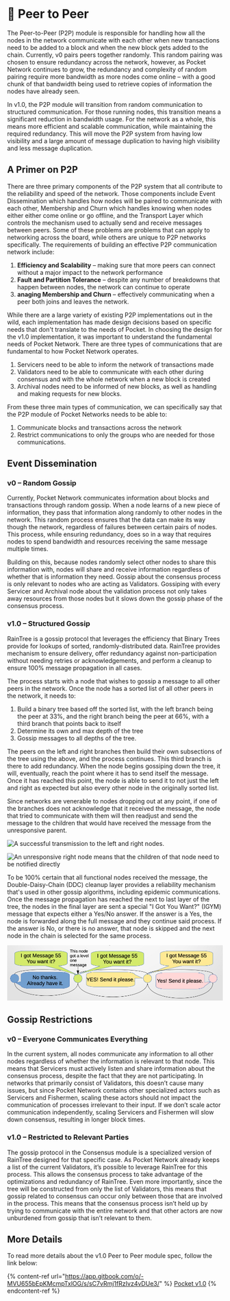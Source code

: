 # 💬 Peer to Peer

The Peer-to-Peer (P2P) module is responsible for handling how all the nodes in the network communicate with each other when new transactions need to be added to a block and when the new block gets added to the chain. Currently, v0 pairs peers together randomly. This random pairing was chosen to ensure redundancy across the network, however, as Pocket Network continues to grow, the redundancy and complexity of random pairing require more bandwidth as more nodes come online – with a good chunk of that bandwidth being used to retrieve copies of information the nodes have already seen.

In v1.0, the P2P module will transition from random communication to structured communication. For those running nodes, this transition means a significant reduction in bandwidth usage. For the network as a whole, this means more efficient and scalable communication, while maintaining the required redundancy. This will move the P2P system from having low visibility and a large amount of message duplication to having high visibility and less message duplication.

## A Primer on P2P <a href="#a-primer-on-p2p" id="a-primer-on-p2p"></a>

There are three primary components of the P2P system that all contribute to the reliability and speed of the network. Those components include Event Dissemination which handles how nodes will be paired to communicate with each other, Membership and Churn which handles knowing when nodes either either come online or go offline, and the Transport Layer which controls the mechanism used to actually send and receive messages between peers. Some of these problems are problems that can apply to networking across the board, while others are unique to P2P networks specifically. The requirements of building an effective P2P communication network include:

1. **Efficiency and Scalability** – making sure that more peers can connect without a major impact to the network performance
2. **Fault and Partition Tolerance** – despite any number of breakdowns that happen between nodes, the network can continue to operate
3. **anaging Membership and Churn** – effectively communicating when a peer both joins and leaves the network.

While there are a large variety of existing P2P implementations out in the wild, each implementation has made design decisions based on specific needs that don't translate to the needs of Pocket. In choosing the design for the v1.0 implementation, it was important to understand the fundamental needs of Pocket Network. There are three types of communications that are fundamental to how Pocket Network operates.

1. Servicers need to be able to inform the network of transactions made
2. Validators need to be able to communicate with each other during consensus and with the whole network when a new block is created
3. Archival nodes need to be informed of new blocks, as well as handling and making requests for new blocks.

From these three main types of communication, we can specifically say that the P2P module of Pocket Networks needs to be able to:

1. Communicate blocks and transactions across the network
2. Restrict communications to only the groups who are needed for those communications.

## Event Dissemination

### v0 – Random Gossip

Currently, Pocket Network communicates information about blocks and transactions through random gossip. When a node learns of a new piece of information, they pass that information along randomly to other nodes in the network. This random process ensures that the data can make its way though the network, regardless of failures between certain pairs of nodes. This process, while ensuring redundancy, does so in a way that requires nodes to spend bandwidth and resources receiving the same message multiple times.

Building on this, because nodes randomly select other nodes to share this information with, nodes will share and receive information regardless of whether that is information they need. Gossip about the consensus process is only relevant to nodes who are acting as Validators. Gossiping with every Servicer and Archival node about the validation process not only takes away resources from those nodes but it slows down the gossip phase of the consensus process.

### v1.0 – Structured Gossip

RainTree is a gossip protocol that leverages the efficiency that Binary Trees provide for lookups of sorted, randomly-distributed data. RainTree provides mechanism to ensure delivery, offer redundancy against non-participation without needing retries or acknowledgements, and perform a cleanup to ensure 100% message propagation in all cases.

The process starts with a node that wishes to gossip a message to all other peers in the network. Once the node has a sorted list of all other peers in the network, it needs to:

1. Build a binary tree based off the sorted list, with the left branch being the peer at 33%, and the right branch being the peer at 66%, with a third branch that points back to itself
2. Determine its own and max depth of the tree
3. Gossip messages to all depths of the tree.

The peers on the left and right branches then build their own subsections of the tree using the above, and the process continues. This third branch is there to add redundancy. When the node begins gossiping down the tree, it will, eventually, reach the point where it has to send itself the message. Once it has reached this point, the node is able to send it to not just the left and right as expected but also every other node in the originally sorted list.

Since networks are venerable to nodes dropping out at any point, if one of the branches does not acknowledge that it received the message, the node that tried to communicate with them will then readjust and send the message to the children that would have received the message from the unresponsive parent.

![A successful transmission to the left and right nodes.](../.gitbook/assets/good\_node\_delivery.png)

![An unresponsive right node means that the children of that node need to be notified directly](../.gitbook/assets/bad\_node\_delivery.png)

To be 100% certain that all functional nodes received the message, the Double-Daisy-Chain (DDC) cleanup layer provides a reliability mechanism that's used in other gossip algorithms, including epidemic communications. Once the message propagation has reached the next to last layer of the tree, the nodes in the final layer are sent a special "I Got You Want?" (IGYM) message that expects either a Yes/No answer. If the answer is a Yes, the node is forwarded along the full message and they continue said process. If the answer is No, or there is no answer, that node is skipped and the next node in the chain is selected for the same process.

![DDC Cleanup Layer](../.gitbook/assets/ddc.png)

## Gossip Restrictions

### v0 – Everyone Communicates Everything

In the current system, all nodes communicate any information to all other nodes regardless of whether the information is relevant to that node. This means that Servicers must actively listen and share information about the consensus process, despite the fact that they are not participating. In networks that primarily consist of Validators, this doesn’t cause many issues, but since Pocket Network contains other specialized actors such as Servicers and Fishermen, scaling these actors should not impact the communication of processes irrelevant to their input. If we don’t scale actor communication independently, scaling Servicers and Fishermen will slow down consensus, resulting in longer block times.

### v1.0 – Restricted to Relevant Parties

The gossip protocol in the Consensus module is a specialized version of RainTree designed for that specific case. As Pocket Network already keeps a list of the current Validators, it’s possible to leverage RainTree for this process. This allows the consensus process to take advantage of the optimizations and redundancy of RainTree. Even more importantly, since the tree will be constructed from only the list of Validators, this means that gossip related to consensus can occur only between those that are involved in the process. This means that the consensus process isn’t held up by trying to communicate with the entire network and that other actors are now unburdened from gossip that isn’t relevant to them.

## More Details

To read more details about the v1.0 Peer to Peer module spec, follow the link below:

{% content-ref url="https://app.gitbook.com/o/-MVU655bEpKMcmpTxlOG/s/sC7vRmj1fRzIvz4vDUe3/" %}
[Pocket v1.0](https://app.gitbook.com/o/-MVU655bEpKMcmpTxlOG/s/sC7vRmj1fRzIvz4vDUe3/)
{% endcontent-ref %}
